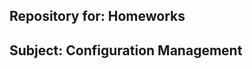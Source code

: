 Repository for: Homeworks
-------------------------
Subject: Configuration Management
-------------------------
